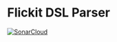 # Flickit DSL Parser

[![SonarCloud](https://sonarcloud.io/images/project_badges/sonarcloud-white.svg)](https://sonarcloud.io/summary/new_code?id=flickit-dsl-parser)
